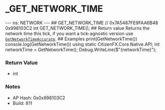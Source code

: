 # _GET_NETWORK_TIME

--- ns: NETWORK --- ## GET_NETWORK_TIME  // 0x7A5487FE9FAA6B48 0x998103C2 int GET_NETWORK_TIME();   ## Return value Returns the network time this tick, if you want a tick-agnostic version use [`GetNetworkTimeAccurate`](#_0x89023FBBF9200E9F).  ## Examples print(GetNetworkTime())  console.log(GetNetworkTime())  using static CitizenFX.Core.Native.API;  int networkTime = GetNetworkTime(); Debug.WriteLine($"{networkTime}");

### Return Value
* int

### Notes
* AP Hash: 0x0x998103C2
* Build: 811

